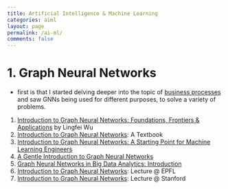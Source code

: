 ```yaml
---
title: Artificial Intelligence & Machine Learning
categories: aiml
layout: page
permalink: /ai-ml/
comments: false
---
```


# 1. Graph Neural Networks

 - first is that I started delving deeper into the topic of [business processes](/business-processes/) and saw GNNs being used for different purposes, to solve a variety of problems. 

1. [Introduction to Graph Neural Networks: Foundations, Frontiers & Applications](https://openlibrary.telkomuniversity.ac.id/pustaka/files/201062/abstraksi/graph-neural-networks-foundations-frontiers-and-applications.pdf) by Lingfei Wu   
2. [Introduction to Graph Neural Networks](https://github.com/LiuChuang0059/Complex-Network/blob/master/Books/Introduction%20to%20Graph%20Neural%20Networks.pdf): A Textbook
3. [Introduction to Graph Neural Networks: A Starting Point for Machine Learning Engineers](https://arxiv.org/abs/2412.19419)    
4. [A Gentle Introduction to Graph Neural Networks](https://distill.pub/2021/gnn-intro/)    
5. [Graph Neural Networks in Big Data Analytics: Introduction](https://gds.techfak.uni-bielefeld.de/_media/teaching/2022winter/graphnet/introduction-201022.pdf)    
6. [Introduction to Graph Neural Networks](https://web.media.mit.edu/~xdong/teaching/aims/lecture-slides/MT21/AIMS_CDT_SP_MT21_D4.pdf): Lecture @ EPFL    
7. [Introduction to Graph Neural Networks](https://cs.stanford.edu/~jiaxuan/files/Intro_to_Graph_Neural_Networks.pdf): Lecture @ Stanford     